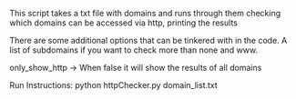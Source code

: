 This script takes a txt file with domains and runs through them checking which domains can be accessed via http, printing the results

There are some additional options that can be tinkered with in the code. A list of subdomains if you want to check more than none and www.

only_show_http -> When false it will show the results of all domains

Run Instructions:
python httpChecker.py domain_list.txt
